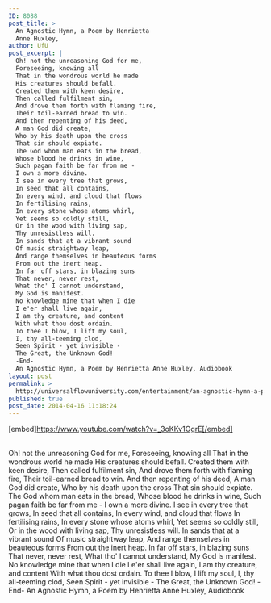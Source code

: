 ```yaml
---
ID: 8088
post_title: >
  An Agnostic Hymn, a Poem by Henrietta
  Anne Huxley,
author: UfU
post_excerpt: |
  Oh! not the unreasoning God for me,
  Foreseeing, knowing all
  That in the wondrous world he made
  His creatures should befall.
  Created them with keen desire,
  Then called fulfilment sin,
  And drove them forth with flaming fire,
  Their toil-earned bread to win.
  And then repenting of his deed,
  A man God did create,
  Who by his death upon the cross
  That sin should expiate.
  The God whom man eats in the bread,
  Whose blood he drinks in wine,
  Such pagan faith be far from me -
  I own a more divine.
  I see in every tree that grows,
  In seed that all contains,
  In every wind, and cloud that flows
  In fertilising rains,
  In every stone whose atoms whirl,
  Yet seems so coldly still,
  Or in the wood with living sap,
  Thy unresistless will.
  In sands that at a vibrant sound
  Of music straightway leap,
  And range themselves in beauteous forms
  From out the inert heap.
  In far off stars, in blazing suns
  That never, never rest,
  What tho' I cannot understand,
  My God is manifest.
  No knowledge mine that when I die
  I e'er shall live again,
  I am thy creature, and content
  With what thou dost ordain.
  To thee I blow, I lift my soul,
  I, thy all-teeming clod,
  Seen Spirit - yet invisible -
  The Great, the Unknown God!
  -End-
  An Agnostic Hymn, a Poem by Henrietta Anne Huxley, Audiobook
layout: post
permalink: >
  http://universalflowuniversity.com/entertainment/an-agnostic-hymn-a-poem-by-henrietta-anne-huxley/
published: true
post_date: 2014-04-16 11:18:24
---
```

[embed]https://www.youtube.com/watch?v=_3oKKv1OgrE[/embed]</br></br>
<p>Oh! not the unreasoning God for me,
Foreseeing, knowing all
That in the wondrous world he made
His creatures should befall.
Created them with keen desire,
Then called fulfilment sin,
And drove them forth with flaming fire,
Their toil-earned bread to win.
And then repenting of his deed,
A man God did create,
Who by his death upon the cross
That sin should expiate.
The God whom man eats in the bread,
Whose blood he drinks in wine,
Such pagan faith be far from me -
I own a more divine.
I see in every tree that grows,
In seed that all contains,
In every wind, and cloud that flows
In fertilising rains,
In every stone whose atoms whirl,
Yet seems so coldly still,
Or in the wood with living sap,
Thy unresistless will.
In sands that at a vibrant sound
Of music straightway leap,
And range themselves in beauteous forms
From out the inert heap.
In far off stars, in blazing suns
That never, never rest,
What tho' I cannot understand,
My God is manifest.
No knowledge mine that when I die
I e'er shall live again,
I am thy creature, and content
With what thou dost ordain.
To thee I blow, I lift my soul,
I, thy all-teeming clod,
Seen Spirit - yet invisible -
The Great, the Unknown God! 
-End-
An Agnostic Hymn, a Poem by Henrietta Anne Huxley, Audiobook</p>